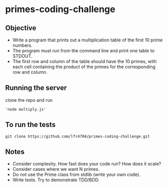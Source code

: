 # primes-coding-challenge

## Objective
* Write a program that prints out a multiplication table of the first 10 prime
numbers.
* The program must run from the command line and print one table to
STDOUT.
* The first row and column of the table should have the 10 primes, with each cell containing the product of the primes for the corresponding row and column.

## Running the server
clone the repo and run
```
'node multiply.js'
```

## To run the tests
```
git clone https://github.com/lfr4704/primes-coding-challenge.git

```

## Notes
* Consider complexity. How fast does your code run? How does it scale?
* Consider cases where we want N primes.
* Do not use the Prime class from stdlib (write your own code).
* Write tests. Try to demonstrate TDD/BDD.
